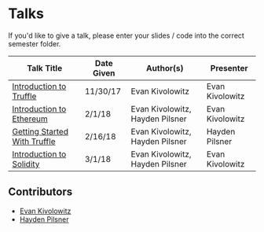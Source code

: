 # Talks
If you'd like to give a talk, please enter your slides / code into the correct semester folder.

|Talk Title|Date Given|Author(s)|Presenter|
|----------|----------|-----------------|---------|
|[Introduction to Truffle](https://github.com/badgerblockchain/Talks/tree/master/Fall17/Truffle)| 11/30/17 | Evan Kivolowitz| Evan Kivolowitz|
|[Introduction to Ethereum](https://github.com/badgerblockchain/Talks/blob/master/Spring18/IntroToEthereum.pptx)|2/1/18 | Evan Kivolowitz, Hayden Pilsner | Evan Kivolowitz|
|[Getting Started With Truffle](https://github.com/badgerblockchain/Talks/blob/master/Spring18/Truffle.pptx)|2/16/18 | Evan Kivolowitz, Hayden Pilsner | Hayden Pilsner|
|[Introduction to Solidity](https://github.com/badgerblockchain/Talks/blob/master/Spring18/intro-to-solidity.pptx)| 3/1/18| Evan Kivolowitz, Hayden Pilsner| Evan Kivolowitz|

## Contributors
* [Evan Kivolowitz](https://github.com/ekivolowitz)
* [Hayden Pilsner](https://github.com/HayPils)
